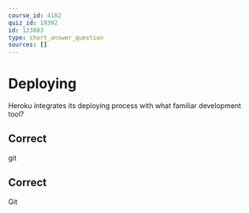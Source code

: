 ```yaml
---
course_id: 4182
quiz_id: 19392
id: 123883
type: short_answer_question
sources: []
---
```


# Deploying

Heroku integrates its deploying process with what familiar development
tool?&nbsp;

## Correct

git

## Correct

Git
